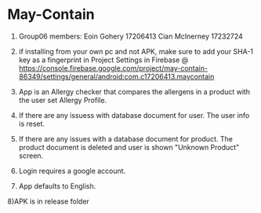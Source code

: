 # May-Contain

1) Group06 members:
	Eoin Gohery 17206413
	Cian McInerney 17232724

2) if installing from your own pc and not APK, make sure to add your SHA-1 key as a fingerprint in Project Settings in Firebase
	@ https://console.firebase.google.com/project/may-contain-86349/settings/general/android:com.c17206413.maycontain

3) App is an Allergy checker that compares the allergens in a product with the user set Allergy Profile.

4) If there are any issuess with database document for user. The user info is reset.

5) If there are any issues with a database document for product. The product document is deleted and user is shown "Unknown Product" screen.

6) Login requires a google account.

7) App defaults to English.

8)APK is in release folder
